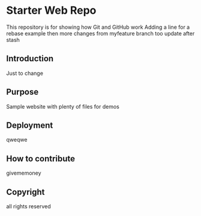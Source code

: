 # Starter Web Repo

This repository is for showing how Git and GitHub work
Adding a line for a rebase example
then more changes from myfeature branch too
update after stash

## Introduction

Just to change

## Purpose

Sample website with plenty of files for demos

## Deployment

qweqwe

## How to contribute

givememoney

## Copyright

all rights reserved
